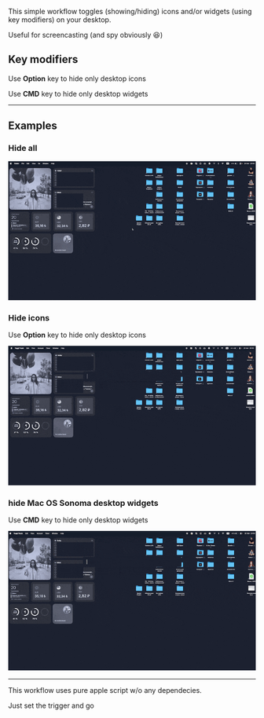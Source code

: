 This simple workflow toggles (showing/hiding) icons and/or widgets (using key modifiers) on your desktop.

Useful for screencasting (and spy obviously 😆)

## Key modifiers

Use **Option** key to hide only desktop icons

Use **CMD** key to hide only desktop widgets

---

## Examples

### Hide all

![Hide Mac OS Sonoma widgets and desktop icons Alfred 5 Workflow](/previews/hide-min.gif "Hide Mac OS Sonoma widgets and desktop icons")

### Hide icons

Use **Option** key to hide only desktop icons

![Hide Mac OS Desktop icons Alfred 5 Workflow](/previews/hideicons-min.gif "Hide Mac OS Desktop icons")

### hide Mac OS Sonoma desktop widgets

Use **CMD** key to hide only desktop widgets

![Hide Mac OS Sonoma desktop widgets Alfred 5 Workflow](/previews/hidewidgets-min.gif "Hide Mac OS Sonoma desktop widgets")

---

This workflow uses pure apple script w/o any dependecies.

Just set the trigger and go
